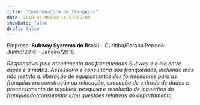 ```yaml
---
title: "Coordenadora de franquias"
date: 2018-03-08T20:18:53-05:00
showDate: false
draft: false
---
```


Empresa: **Subway Systems do Brasil** – Curitiba/Paraná
Período: Junho/2016 – Janeiro/2018

*Responsável pelo atendimento aos franqueados Subway e o elo entre esses e a matriz. Assessoria e consultoria aos franqueados, incluindo mas não restrito a: liberação de equipamentos dos fornecedores para as franquias em construção ou relocação, execução de entrada de dados e processamento de royalties, pesquisa e resolução de inquéritos do franqueado/consumidor e/ou questões relativas ao departamento.*

